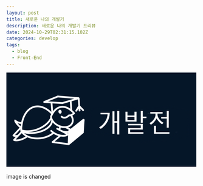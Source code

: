 ```yaml
---
layout: post
title: 새로운 나의 개발기
description: 새로운 나의 개발기 프리뷰
date: 2024-10-29T02:31:15.102Z
categories: develop
tags:
  - blog
  - Front-End
---
```

![](/assets/img/kobugi-left-small.png)

image is changed